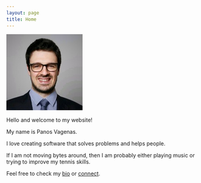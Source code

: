 ```yaml
---
layout: page
title: Home
---
```


<img class="avatar" src="assets/images/photo.jpg" />

Hello and welcome to my website!

My name is Panos Vagenas.

I love creating software that solves problems and helps people.

If I am not moving bytes around, then I am probably either playing music or trying to improve my tennis skills.

Feel free to check my <a href="bio">bio</a> or <a href="contact">connect</a>.

